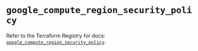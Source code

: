 # `google_compute_region_security_policy`

Refer to the Terraform Registry for docs: [`google_compute_region_security_policy`](https://registry.terraform.io/providers/hashicorp/google/6.49.1/docs/resources/compute_region_security_policy).
